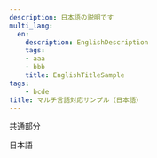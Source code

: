```yaml
---
description: 日本語の説明です
multi_lang:
  en:
    description: EnglishDescription
    tags:
    - aaa
    - bbb
    title: EnglishTitleSample
tags:
    - bcde
title: マルチ言語対応サンプル（日本語）
---
```


共通部分


日本語


